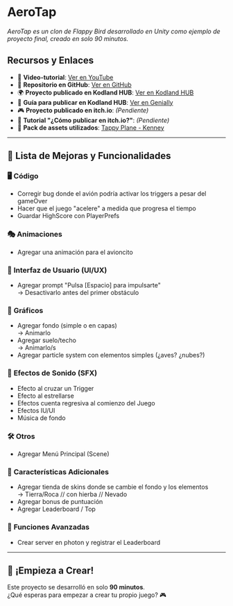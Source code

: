 ﻿# AeroTap

*AeroTap es un clon de Flappy Bird desarrollado en Unity como ejemplo de proyecto final, creado en solo 90 minutos.*

## Recursos y Enlaces

- 🎥 **Video-tutorial**: [Ver en YouTube](https://youtu.be/GLD8OR0fQgs)
- 📂 **Repositorio en GitHub**: [Ver en GitHub](https://github.com/rodrigovittori/AeroTap)
- 🌍 **Proyecto publicado en Kodland HUB**: [Ver en Kodland HUB](https://hub.kodland.org/project/342816)
- 📘 **Guía para publicar en Kodland HUB**: [Ver en Genially](https://view.genially.com/66bc491acfb9611ccbfae087/presentation-esp-hub-unity)
- 🎮 **Proyecto publicado en itch.io**: *(Pendiente)*
- 🎥 **Tutorial "¿Cómo publicar en itch.io?"**: *(Pendiente)*
- 🎨 **Pack de assets utilizados**: [Tappy Plane - Kenney](https://kenney.nl/assets/tappy-plane)

---

## 📌 Lista de Mejoras y Funcionalidades

### 🖥️ **Código**

- Corregir bug donde el avión podría activar los triggers a pesar del gameOver
- Hacer que el juego "acelere" a medida que progresa el tiempo
- Guardar HighScore con PlayerPrefs

### 🎭 **Animaciones**

- Agregar una animación para el avioncito

### 🎨 **Interfaz de Usuario (UI/UX)**

- Agregar prompt "Pulsa [Espacio] para impulsarte"\
  -> Desactivarlo antes del primer obstáculo

### 🌄 **Gráficos**

- Agregar fondo (simple o en capas)\
  -> Animarlo
- Agregar suelo/techo\
  -> Animarlo/s
- Agregar particle system con elementos simples (¿aves? ¿nubes?)

### 🎵 **Efectos de Sonido (SFX)**

- Efecto al cruzar un Trigger
- Efecto al estrellarse
- Efectos cuenta regresiva al comienzo del Juego
- Efectos IU/UI
- Música de fondo

### 🛠️ **Otros**

- Agregar Menú Principal (Scene)

### 🌟 **Características Adicionales**

- Agregar tienda de skins donde se cambie el fondo y los elementos\
  -> Tierra/Roca // con hierba // Nevado
- Agregar bonus de puntuación
- Agregar Leaderboard / Top

### 🚀 **Funciones Avanzadas**

- Crear server en photon y registrar el Leaderboard

---

## 🚀 ¡Empieza a Crear!

Este proyecto se desarrolló en solo **90 minutos**.\
¿Qué esperas para empezar a crear tu propio juego? 🎮

